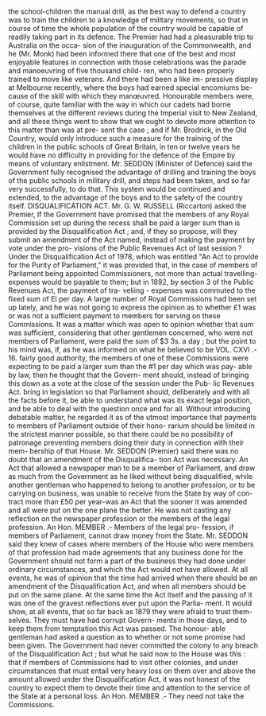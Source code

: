 the school-children the manual drill, as the best way to defend a country was to train the children to a knowledge of military movements, so that in course of time the whole population of the country would be capable of readily taking part in its defence. The Premier had had a pleasurable trip to Australia on the occa- sion of the inauguration of the Commonwealth, and he (Mr. Monk) had been informed there that one of the best and most enjoyable features in connection with those celebrations was the parade and manoeuvring of five thousand child- ren, who had been properly trained to move like veterans. And there had been a like im- pressive display at Melbourne recently, where the boys had earned special encomiums be- cause of the skill with which they manœuvred. Honourable members were, of course, quite familiar with the way in which our cadets had borne themselves at the different reviews during the Imperial visit to New Zealand, and all these things went to show that we ought to devote more attention to this matter than was at pre- sent the case ; and if Mr. Brodrick, in the Old Country, would only introduce such a measure for the training of the children in the public schools of Great Britain, in ten or twelve years he would have no difficulty in providing for the defence of the Empire by means of voluntary enlistment. Mr. SEDDON (Minister of Defence) said the Government fully recognised the advantage of drilling and training the boys of the public schools in military drill, and steps had been taken, and so far very successfully, to do that. This system would be continued and extended, to the advantage of the boys and to the safety of the country itself. DISQUALIFICATION ACT. Mr. G. W. RUSSELL (Riccarton) asked the Premier, If the Government have promised that the members of any Royal Commission set up during the recess shall be paid a larger sum than is provided by the Disqualification Act ; and, if they so propose, will they submit an amendment of the Act named, instead of making the payment by vote under the pro- visions of the Public Revenues Act of last session ? Under the Disqualification Act of 1978, which was entitled "An Act to provide for the Purity of Parliament," it was provided that, in the case of members of Parliament being appointed Commissioners, not more than actual travelling- expenses would be payable to them; but in 1892, by section 3 of the Public Revenues Act, the payment of tra- veliing - expenses was commuted to the fixed sum of El per day. A large number of Royal Commissions had been set up lately, and he was not going to express the opinion as to whether £1 was or was not a sufficient payment to members for serving on these Commissions. It was a matter which was open to opinion whether that sum was sufficient, considering that other gentlemen concerned, who were not members of Parliament, were paid the sum of $3 3s. a day ; but the point to his mind was, if, as he was informed on what he believed to be VOL. CXVI .- 16. fairly good authority, the members of one of these Commissions were expecting to be paid a larger sum than the #1 per day which was pay- able by law, then he thought that the Govern- ment should, instead of bringing this down as a vote at the close of the session under the Pub- lic Revenues Act. bring in legislation so that Parliament should, deliberately and with all the facts before it, be able to understand what was its exact legal position, and be able to deal with the question once and for all. Without introducing debatable matter, he regarded it as of the utmost importance that payments to members of Parliament outside of their hono- rarium should be limited in the strictest manner possible, so that there could be no possibility of patronage preventing members doing their duty in connection with their mem- bership of that House. Mr. SEDDON (Premier) said there was no doubt that an amendment of the Disqualifica- tion Act was necessary. An Act that allowed a newspaper man to be a member of Parliament, and draw as much from the Government as he liked without being disqualified, while another gentleman who happened to belong to another profession, or to be carrying on business, was unable to receive from the State by way of con- tract more than £50 per year-was an Act that the sooner it was amended and all were put on the one plane the better. He was not casting any reflection on the newspaper profession or the members of the legal profession. An Hon. MEMBER .- Members of the legal pro- fession, if members of Parliament, cannot draw money from the State. Mr. SEDDON said they knew of cases where members of the House who were members of that profession had made agreements that any business done for the Government should not form a part of the business they had done under ordinary circumstances, and which the Act would not have allowed. At all events, he was of opinion that the time had arrived when there should be an amendment of the Disqualification Act, and when all members should be put on the same plane. At the same time the Act itself and the passing of it was one of the gravest reflections ever put upon the Parlia- ment. It would show, at all events, that so far back as 1879 they were afraid to trust them- selves. They must have had corrupt Govern- ments in those days, and to keep them from temptation this Act was passed. The honour- able gentleman had asked a question as to whether or not some promise had been given. The Government had never committed the colony to any breach of the Disqualification Act ; but what he said now to the House was this : that if members of Commissions had to visit other colonies, and under circumstances that must entail very heavy loss on them over and above the amount allowed under the Disqualification Act, it was not honest of the country to expect them to devote their time and attention to the service of the State at a personal loss. An Hon. MEMBER .- They need not take the Commissions. 